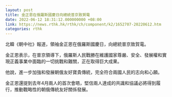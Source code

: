 ```yaml
---
layout: post
title: 金正恩在俄羅斯國慶日向總統普京致賀電
date: 2022-06-12 18:31:12.000000000 +08:00
link: https://news.rthk.hk/rthk/ch/component/k2/1652707-20220612.htm
categories: rthk
---
```


北韓《朝中社》報道，領袖金正恩在俄羅斯國慶日，向總統普京致賀電。

金正恩表示，在普京領導下，俄羅斯人民戰勝在維護國家尊嚴、安全、發展權和實現正義事業中面臨的一切挑戰和難關，正在取得巨大成果。

他說，進一步加強和發展朝俄友好寶貴傳統，完全符合兩國人民的志向和心願。

金正恩還提到去年4月兩人的首次會晤，堅信兩人達成的共識和協議必將得到履行，推動戰略性的朝俄傳統友好關係發展。
